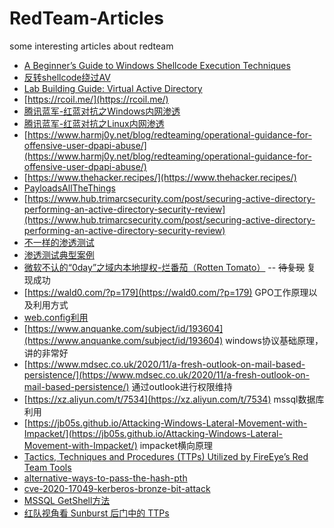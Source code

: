 # RedTeam-Articles
some interesting articles about redteam

- [A Beginner’s Guide to Windows Shellcode Execution Techniques](https://www.contextis.com/en/blog/a-beginners-guide-to-windows-shellcode-execution-techniques)
- [反转shellcode绕过AV](https://idiotc4t.com/defense-evasion/reverse-strings-bypass-av)
- [Lab Building Guide: Virtual Active Directory](https://medium.com/@vartaisecurity/lab-building-guide-virtual-active-directory-5f0d0c8eb907)
- [https://rcoil.me/](https://rcoil.me/)
- [腾讯蓝军-红蓝对抗之Windows内网渗透](https://mp.weixin.qq.com/s/OGiDm3IHBP3_g0AOIHGCKA)
- [腾讯蓝军-红蓝对抗之Linux内网渗透](https://security.tencent.com/index.php/blog/msg/174)
- [https://www.harmj0y.net/blog/redteaming/operational-guidance-for-offensive-user-dpapi-abuse/](https://www.harmj0y.net/blog/redteaming/operational-guidance-for-offensive-user-dpapi-abuse/)
- [https://www.thehacker.recipes/](https://www.thehacker.recipes/)
- [PayloadsAllTheThings](https://github.com/swisskyrepo/PayloadsAllTheThings/blob/master/Methodology%20and%20Resources/Active%20Directory%20Attack.md#tools)
- [https://www.hub.trimarcsecurity.com/post/securing-active-directory-performing-an-active-directory-security-review](https://www.hub.trimarcsecurity.com/post/securing-active-directory-performing-an-active-directory-security-review)
- [不一样的渗透测试](https://blog.ateam.qianxin.com/post/zhe-shi-yi-pian-bu-yi-yang-de-zhen-shi-shen-tou-ce-shi-an-li-fen-xi-wen-zhang/)
- [渗透测试典型案例](https://www.cnblogs.com/backlion/p/10843067.html)
- [微软不认的“0day”之域内本地提权-烂番茄（Rotten Tomato）](https://blog.ateam.qianxin.com/post/wei-ruan-bu-ren-de-0day-zhi-yu-nei-ben-di-ti-quan-lan-fan-qie/#0x04-%E5%88%A9%E7%94%A8%E5%9C%BA%E6%99%AF) -- ~~待复现~~ 复现成功
- [https://wald0.com/?p=179](https://wald0.com/?p=179) GPO工作原理以及利用方式
- [web.config利用](https://www.jianshu.com/p/ca7ea37bb1c1)
- [https://www.anquanke.com/subject/id/193604](https://www.anquanke.com/subject/id/193604) windows协议基础原理，讲的非常好
- [https://www.mdsec.co.uk/2020/11/a-fresh-outlook-on-mail-based-persistence/](https://www.mdsec.co.uk/2020/11/a-fresh-outlook-on-mail-based-persistence/) 通过outlook进行权限维持
- [https://xz.aliyun.com/t/7534](https://xz.aliyun.com/t/7534) mssql数据库利用
- [https://jb05s.github.io/Attacking-Windows-Lateral-Movement-with-Impacket/](https://jb05s.github.io/Attacking-Windows-Lateral-Movement-with-Impacket/) impacket横向原理
- [Tactics, Techniques and Procedures (TTPs) Utilized by FireEye’s Red Team Tools](https://www.picussecurity.com/resource/blog/techniques-tactics-procedures-utilized-by-fireeye-red-team-tools)
- [alternative-ways-to-pass-the-hash-pth](https://www.n00py.io/2020/12/alternative-ways-to-pass-the-hash-pth/)
- [cve-2020-17049-kerberos-bronze-bit-attack](https://blog.netspi.com/cve-2020-17049-kerberos-bronze-bit-attack/)
- [MSSQL GetShell方法](https://xz.aliyun.com/t/8603)
- [红队视角看 Sunburst 后门中的 TTPs](https://paper.seebug.org/1443/)
